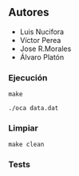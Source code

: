 
#
## Autores

- Luis Nucifora
- Víctor Perea
- Jose R.Morales
- Álvaro Platón

### Ejecución

```
make
```
```
./oca data.dat
```

### Limpiar

```
make clean
```
### Tests
